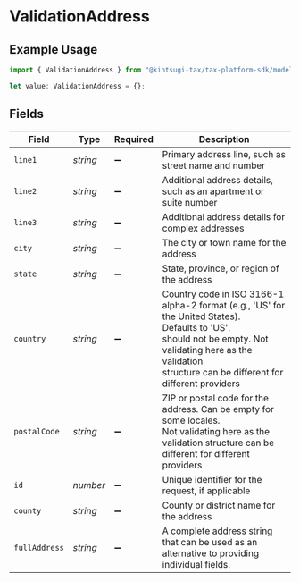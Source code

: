 # ValidationAddress

## Example Usage

```typescript
import { ValidationAddress } from "@kintsugi-tax/tax-platform-sdk/models";

let value: ValidationAddress = {};
```

## Fields

| Field                                                                                                                                                                                                                                 | Type                                                                                                                                                                                                                                  | Required                                                                                                                                                                                                                              | Description                                                                                                                                                                                                                           |
| ------------------------------------------------------------------------------------------------------------------------------------------------------------------------------------------------------------------------------------- | ------------------------------------------------------------------------------------------------------------------------------------------------------------------------------------------------------------------------------------- | ------------------------------------------------------------------------------------------------------------------------------------------------------------------------------------------------------------------------------------- | ------------------------------------------------------------------------------------------------------------------------------------------------------------------------------------------------------------------------------------- |
| `line1`                                                                                                                                                                                                                               | *string*                                                                                                                                                                                                                              | :heavy_minus_sign:                                                                                                                                                                                                                    | Primary address line, such as street name and number                                                                                                                                                                                  |
| `line2`                                                                                                                                                                                                                               | *string*                                                                                                                                                                                                                              | :heavy_minus_sign:                                                                                                                                                                                                                    | Additional address details, such as an apartment or suite number                                                                                                                                                                      |
| `line3`                                                                                                                                                                                                                               | *string*                                                                                                                                                                                                                              | :heavy_minus_sign:                                                                                                                                                                                                                    | Additional address details for complex addresses                                                                                                                                                                                      |
| `city`                                                                                                                                                                                                                                | *string*                                                                                                                                                                                                                              | :heavy_minus_sign:                                                                                                                                                                                                                    | The city or town name for the address                                                                                                                                                                                                 |
| `state`                                                                                                                                                                                                                               | *string*                                                                                                                                                                                                                              | :heavy_minus_sign:                                                                                                                                                                                                                    | State, province, or region of the address                                                                                                                                                                                             |
| `country`                                                                                                                                                                                                                             | *string*                                                                                                                                                                                                                              | :heavy_minus_sign:                                                                                                                                                                                                                    | Country code in ISO 3166-1 alpha-2 format (e.g., 'US' for the United States).<br/>        Defaults to 'US'.<br/>        should not be empty. Not validating here as the validation<br/>        structure can be different for different providers |
| `postalCode`                                                                                                                                                                                                                          | *string*                                                                                                                                                                                                                              | :heavy_minus_sign:                                                                                                                                                                                                                    | ZIP or postal code for the address. Can be empty for some locales.<br/>        Not validating here as the validation structure can be different for different providers                                                               |
| `id`                                                                                                                                                                                                                                  | *number*                                                                                                                                                                                                                              | :heavy_minus_sign:                                                                                                                                                                                                                    | Unique identifier for the request, if applicable                                                                                                                                                                                      |
| `county`                                                                                                                                                                                                                              | *string*                                                                                                                                                                                                                              | :heavy_minus_sign:                                                                                                                                                                                                                    | County or district name for the address                                                                                                                                                                                               |
| `fullAddress`                                                                                                                                                                                                                         | *string*                                                                                                                                                                                                                              | :heavy_minus_sign:                                                                                                                                                                                                                    | A complete address string that can be used as an alternative to providing individual fields.                                                                                                                                          |